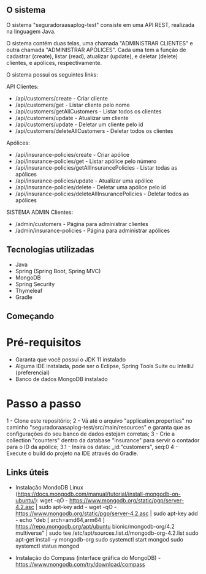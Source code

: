 ## O sistema
O sistema "seguradoraasaplog-test" consiste em uma API REST, realizada na linguagem Java.

O sistema contém duas telas, uma chamada "ADMINISTRAR CLIENTES" e outra chamada "ADMINISTRAR APÓLICES". Cada uma tem a função de cadastrar (create), listar (read), atualizar (update), e deletar (delete) clientes, e apólices, respectivamente.

O sistema possui os seguintes links:

API
Clientes:
- /api/customers/create             - Criar cliente
- /api/customers/get                - Listar cliente pelo nome
- /api/customers/getAllCustomers    - Listar todos os clientes
- /api/customers/update             - Atualizar um cliente
- /api/customers/update             - Deletar um cliente pelo id
- /api/customers/deleteAllCustomers - Deletar todos os clientes

Apólices:
- /api/insurance-policies/create                     - Criar apólice
- /api/insurance-policies/get                        - Listar apólice pelo número
- /api/insurance-policies/getAllInsurancePolicies    - Listar todas as apólices
- /api/insurance-policies/update                     - Atualizar uma apólice
- /api/insurance-policies/delete                     - Deletar uma apólice pelo id
- /api/insurance-policies/deleteAllInsurancePolicies - Deletar todos as apólices



SISTEMA ADMIN
Clientes:
- /admin/customers          - Página para administrar clientes
- /admin/insurance-policies - Página para administrar apólices


## Tecnologias utilizadas
- Java
- Spring (Spring Boot, Spring MVC)
- MongoDB
- Spring Security
- Thymeleaf
- Gradle


## Começando

# Pré-requisitos
- Garanta que você possui o JDK 11 instalado
- Alguma IDE instalada, pode ser o Eclipse, Spring Tools Suite ou IntelliJ (preferencial)
- Banco de dados MongoDB instalado

# Passo a passo
1 - Clone este repositório;
2 - Vá até o arquivo "application.properties" no caminho "seguradoraasaplog-test/src/main/resources" e garanta que as configurações do seu banco de dados estejam corretas;
3 - Crie a collection "counters" dentro da database "insurance" para servir o contador para o ID da apólice;
3.1 - Insira os datas: _id:"customers", seq:0
4 - Execute o build do projeto na IDE através do Gradle.


## Links úteis

- Instalação MondoDB Linux (https://docs.mongodb.com/manual/tutorial/install-mongodb-on-ubuntu/):
wget -qO - https://www.mongodb.org/static/pgp/server-4.2.asc | sudo apt-key add -
wget -qO - https://www.mongodb.org/static/pgp/server-4.2.asc | sudo apt-key add -
echo "deb [ arch=amd64,arm64 ] https://repo.mongodb.org/apt/ubuntu bionic/mongodb-org/4.2 multiverse" | sudo tee /etc/apt/sources.list.d/mongodb-org-4.2.list
sudo apt-get install -y mongodb-org
sudo systemctl start mongod
sudo systemctl status mongod

- Instalação do Compass (interface gráfica do MongoDB) - https://www.mongodb.com/try/download/compass
